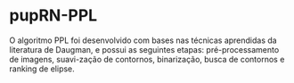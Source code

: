 # pupRN-PPL
O algoritmo PPL foi desenvolvido com bases nas técnicas aprendidas da literatura de Daugman, e possui as seguintes etapas: pré-processamento de imagens, suavi-zação de contornos, binarização, busca de contornos e ranking de elipse.
